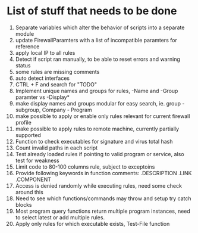# List of stuff that needs to be done

1. Separate variables which alter the behavior of scripts into a separate module
2. update FirewallParamters with a list of incompatible paramters for reference
3. apply local IP to all rules
4. Detect if script ran manually, to be able to reset errors and warning status
5. some rules are missing comments
6. auto detect interfaces
7. CTRL + F and search for "TODO"
8. Implement unique names and groups for rules, -Name and -Group paramter vs -Display*
9. make display names and groups modular for easy search, ie. group - subgroup, Company - Program
10. make possible to apply or enable only rules relevant for current firewall profile
11. make possible to apply rules to remote machine, currently partially supported
12. Function to check executables for signature and virus total hash
13. Count invalid paths in each script
15. Test already loaded rules if pointing to valid program or service, also test for weakness
16. Limit code to 80-100 columns rule, subject to exceptoins
17. Provide following keywords in function comments: .DESCRIPTION .LINK .COMPONENT
18. Access is denied randomly while executing rules, need some check around this
19. Need to see which functions/commands may throw and setup try catch blocks
20. Most program query functions return multiple program instances, need to select latest or add multiple rules.
21. Apply only rules for which executable exists, Test-File function
